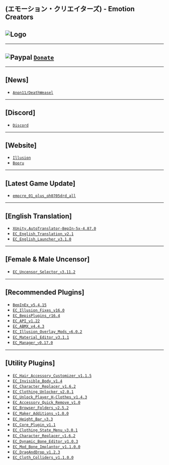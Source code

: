(エモーション・クリエイターズ) - Emotion Creators
--

![Logo](https://i.imgur.com/h7vJ6Kj.png")
--

---
![Paypal](https://i.imgur.com/3V57ymK.png") [`Donate`](https://paypal.me/PastebinSupport?locale.x=en_US)
--

---
**[News]** 
--
- [`Anon11/DeathWeasel`](https://www.patreon.com/posts/53085409)

---
**[Discord]**
--
- [`Discord`](https://discord.gg/hevygx6)

---
**[Website]**
--
- [`Illusion`](http://www.illusion.jp/preview/emocre/index.php)
- [`Booru`](https://www.patreon.com/posts/30803118)

---
**[Latest Game Update]**
--
- [`emocre_01_plus_oh0705drd_all`](https://mega.nz/#!ENAmUQSD!oNhEnvwDJeFaPNLyaQPfS3y5R_wyupBkAW6tk_Ox4RA)

---
**[English Translation]**
--
- [`XUnity.AutoTranslator-BepIn-5x-4.87.0`](https://github.com/bbepis/XUnity.AutoTranslator/releases)
- [`EC_English_Translation_v2.1`](https://www.patreon.com/posts/26682716)
- [`EC_English_Launcher_v3.1.0`](https://github.com/IllusionMods/IllusionLaunchers/releases)

---
**[Female & Male Uncensor]**
--
- [`EC_Uncensor_Selector_ᴠ3.11.2`](https://github.com/IllusionMods/KK_Plugins)

---
**[Recommended Plugins]**
--
- [`BepInEx_v5.4.15`](https://github.com/BepInEx/BepInEx/releases)
- [`EC_Illusion_Fixes_v16.0`](https://github.com/IllusionMods/IllusionFixes/releases)
- [`EC_BepisPlugins_r16.4`](https://github.com/IllusionMods/BepisPlugins/releases) 
- [`EC_API_v1.22`](https://github.com/IllusionMods/IllusionModdingAPI/releases)
- [`EC_ABMX_v4.4.3`](https://github.com/ManlyMarco/ABMX/releases)
- [`EC_Illusion_Overlay_Mods_ᴠ6.0.2`](https://github.com/ManlyMarco/Illusion-Overlay-Mods/releases/) 
- [`EC_Material_Editor_v3.1.1`](https://github.com/IllusionMods/KK_Plugins)
- [`EC_Manager_ᴠ0.17.0`](https://github.com/IllusionMods/KKManager/releases)

---
**[Utility Plugins]**
--
- [`EC_Hair_Accessory_Customizer_v1.1.5`](https://github.com/IllusionMods/KK_Plugins)
- [`EC_Invisible_Body_v1.4`](https://github.com/IllusionMods/KK_Plugins)
- [`EC_Character_Replacer_v1.6.2`](https://github.com/IllusionMods/CharacterReplacer/releases)
- [`EC_Clothing_Unlocker_v2.0.1`](https://github.com/IllusionMods/KK_Plugins)
- [`EC_Unlock_Player_H-Clothes_v1.4.3`](https://github.com/Mantas-2155X/UnlockPlayerHClothes/releases)
- [`EC_Accessory_Quick_Remove_v1.0`](https://www.patreon.com/posts/46832511)
- [`EC_Browser_Folders_ᴠ2.5.2`](https://www.patreon.com/posts/40644638)
- [`EC_Maker_Additions_ᴠ1.0.0`](https://github.com/Mantas-2155X/MakerAdditions)
- [`EC_Height_Bar_ᴠ3.3`](https://www.patreon.com/posts/35859949)
- [`EC_Core_Plugin_v1.1`](https://github.com/ManlyMarco/EC_CorePlugins)
- [`EC_Clothing_State_Menu_ᴠ3.0.1`](https://www.patreon.com/posts/37378336)
- [`EC_Character_Replacer_ᴠ1.6.2`](https://github.com/IllusionMods/CharacterReplacer/releases)
- [`EC_Dynamic_Bone_Editor_v1.0.3`](https://github.com/IllusionMods/KK_Plugins)
- [`EC_Mod_Bone_Implantor_v1.1.0.0`](https://github.com/IllusionMods/ModBoneImplantor)
- [`EC_DragAndDrop_v1.2.3`](https://github.com/IllusionMods/DragAndDrop)
- [`EC_Cloth_Colliders_v1.1.0.0`](https://www.patreon.com/posts/35139324)
